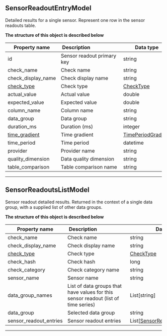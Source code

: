 
## SensorReadoutEntryModel
Detailed results for a single sensor. Represent one row in the sensor readouts table.


**The structure of this object is described below**


|&nbsp;Property&nbsp;name&nbsp;|&nbsp;Description&nbsp;&nbsp;&nbsp;&nbsp;&nbsp;&nbsp;&nbsp;&nbsp;&nbsp;&nbsp;&nbsp;&nbsp;&nbsp;&nbsp;&nbsp;&nbsp;&nbsp;&nbsp;&nbsp;&nbsp;&nbsp;|&nbsp;Data&nbsp;type&nbsp;|
|---------------|---------------------------------|-----------|
|id|Sensor readout primary key|string|
|check_name|Check name|string|
|check_display_name|Check display name|string|
|[check_type](./table_comparisons.md#CheckType)|Check type|[CheckType](./table_comparisons.md#CheckType)|
|actual_value|Actual value|double|
|expected_value|Expected value|double|
|column_name|Column name|string|
|data_group|Data group|string|
|duration_ms|Duration (ms)|integer|
|[time_gradient](./errors.md#timeperiodgradient)|Time gradient|[TimePeriodGradient](./errors.md#timeperiodgradient)|
|time_period|Time period|datetime|
|provider|Provider name|string|
|quality_dimension|Data quality dimension|string|
|table_comparison|Table comparison name|string|


___

## SensorReadoutsListModel
Sensor readout detailed results. Returned in the context of a single data group, with a supplied list of other data groups.


**The structure of this object is described below**


|&nbsp;Property&nbsp;name&nbsp;|&nbsp;Description&nbsp;&nbsp;&nbsp;&nbsp;&nbsp;&nbsp;&nbsp;&nbsp;&nbsp;&nbsp;&nbsp;&nbsp;&nbsp;&nbsp;&nbsp;&nbsp;&nbsp;&nbsp;&nbsp;&nbsp;&nbsp;|&nbsp;Data&nbsp;type&nbsp;|
|---------------|---------------------------------|-----------|
|check_name|Check name|string|
|check_display_name|Check display name|string|
|[check_type](./table_comparisons.md#CheckType)|Check type|[CheckType](./table_comparisons.md#CheckType)|
|check_hash|Check hash|long|
|check_category|Check category name|string|
|sensor_name|Sensor name|string|
|data_group_names|List of data groups that have values for this sensor readout (list of time series)|List[string]|
|data_group|Selected data group|string|
|sensor_readout_entries|Sensor readout entries|List[[SensorReadoutEntryModel](#sensorreadoutentrymodel)]|


___

